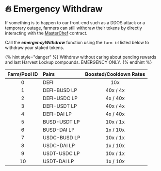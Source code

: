 # 🔥 Emergency Withdraw

If something is to happen to our front-end such as a DDOS attack or a temporary outage, farmers can still withdraw their tokens by directly interacting with the [MasterChef](https://testnet.bscscan.com/address/0x73feaa1ee314f8c655e354234017be2193c9e24e#writeContract) contract.

Call the _**emergencyWithdraw**_ function using the `farm id` listed below to withdraw your staked tokens.

{% hint style="danger" %}
Withdraw without caring about pending rewards and last Harvest Lockup compounds. EMERGENCY ONLY.
{% endhint %}

| Farm/Pool  ID | Pairs | Boosted/Cooldown Rates |
| :---: | :--- | :---: |
| 0 | DEFI | 10x |
| 1 | DEFI-BUSD LP                                                                                      | 40x / 4x |
| 2 | DEFI-USDC LP | 4x / 40x |
| 3 | DEFI-USDT LP | 40x / 4x |
| 4 | DEFI-DAI LP | 4x / 40x |
| 5 | BUSD-USDT LP | 10x / 1x |
| 6 | BUSD-DAI LP | 1x / 10x |
| 7 | USDC-BUSD LP | 10x / 1x |
| 8 | USDC-DAI LP | 1x / 10x |
| 9 | USDT-USDC LP | 10x / 1x |
| 10 | USDT-DAI LP | 1x / 10x |

​

